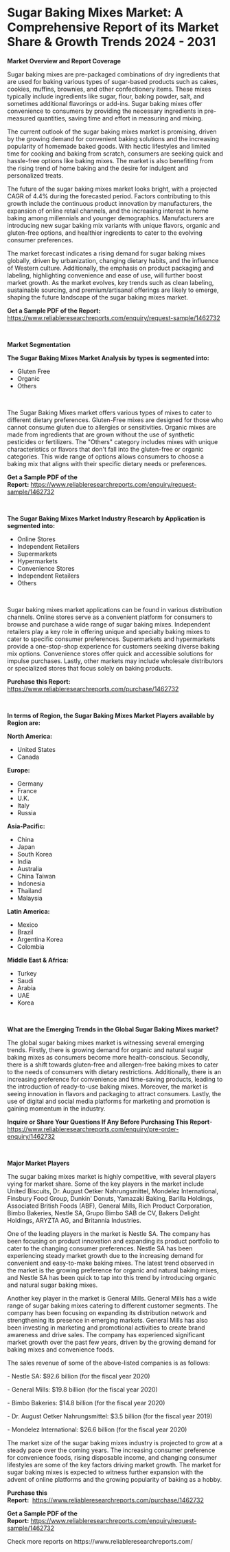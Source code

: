 <p><h1>Sugar Baking Mixes Market: A Comprehensive Report of its Market Share & Growth Trends 2024 - 2031</h1></p><p><strong>Market Overview and Report Coverage</strong></p>
<p><p>Sugar baking mixes are pre-packaged combinations of dry ingredients that are used for baking various types of sugar-based products such as cakes, cookies, muffins, brownies, and other confectionery items. These mixes typically include ingredients like sugar, flour, baking powder, salt, and sometimes additional flavorings or add-ins. Sugar baking mixes offer convenience to consumers by providing the necessary ingredients in pre-measured quantities, saving time and effort in measuring and mixing.</p><p>The current outlook of the sugar baking mixes market is promising, driven by the growing demand for convenient baking solutions and the increasing popularity of homemade baked goods. With hectic lifestyles and limited time for cooking and baking from scratch, consumers are seeking quick and hassle-free options like baking mixes. The market is also benefiting from the rising trend of home baking and the desire for indulgent and personalized treats.</p><p>The future of the sugar baking mixes market looks bright, with a projected CAGR of 4.4% during the forecasted period. Factors contributing to this growth include the continuous product innovation by manufacturers, the expansion of online retail channels, and the increasing interest in home baking among millennials and younger demographics. Manufacturers are introducing new sugar baking mix variants with unique flavors, organic and gluten-free options, and healthier ingredients to cater to the evolving consumer preferences.</p><p>The market forecast indicates a rising demand for sugar baking mixes globally, driven by urbanization, changing dietary habits, and the influence of Western culture. Additionally, the emphasis on product packaging and labeling, highlighting convenience and ease of use, will further boost market growth. As the market evolves, key trends such as clean labeling, sustainable sourcing, and premium/artisanal offerings are likely to emerge, shaping the future landscape of the sugar baking mixes market.</p></p>
<p><strong>Get a Sample PDF of the Report:</strong> <a href="https://www.reliableresearchreports.com/enquiry/request-sample/1462732">https://www.reliableresearchreports.com/enquiry/request-sample/1462732</a></p>
<p>&nbsp;</p>
<p><strong>Market Segmentation</strong></p>
<p><strong>The Sugar Baking Mixes Market Analysis by types is segmented into:</strong></p>
<p><ul><li>Gluten Free</li><li>Organic</li><li>Others</li></ul></p>
<p>&nbsp;</p>
<p><p>The Sugar Baking Mixes market offers various types of mixes to cater to different dietary preferences. Gluten-Free mixes are designed for those who cannot consume gluten due to allergies or sensitivities. Organic mixes are made from ingredients that are grown without the use of synthetic pesticides or fertilizers. The "Others" category includes mixes with unique characteristics or flavors that don't fall into the gluten-free or organic categories. This wide range of options allows consumers to choose a baking mix that aligns with their specific dietary needs or preferences.</p></p>
<p><strong>Get a Sample PDF of the Report:</strong>&nbsp;<a href="https://www.reliableresearchreports.com/enquiry/request-sample/1462732">https://www.reliableresearchreports.com/enquiry/request-sample/1462732</a></p>
<p>&nbsp;</p>
<p><strong>The Sugar Baking Mixes Market Industry Research by Application is segmented into:</strong></p>
<p><ul><li>Online Stores</li><li>Independent Retailers</li><li>Supermarkets</li><li>Hypermarkets</li><li>Convenience Stores</li><li>Independent Retailers</li><li>Others</li></ul></p>
<p>&nbsp;</p>
<p><p>Sugar baking mixes market applications can be found in various distribution channels. Online stores serve as a convenient platform for consumers to browse and purchase a wide range of sugar baking mixes. Independent retailers play a key role in offering unique and specialty baking mixes to cater to specific consumer preferences. Supermarkets and hypermarkets provide a one-stop-shop experience for customers seeking diverse baking mix options. Convenience stores offer quick and accessible solutions for impulse purchases. Lastly, other markets may include wholesale distributors or specialized stores that focus solely on baking products.</p></p>
<p><strong>Purchase this Report:</strong>&nbsp; <a href="https://www.reliableresearchreports.com/purchase/1462732">https://www.reliableresearchreports.com/purchase/1462732</a></p>
<p>&nbsp;</p>
<p><strong>In terms of Region, the Sugar Baking Mixes Market Players available by Region are:</strong></p>
<p>
    <p> <strong> North America: </strong>
        <ul>
            <li>United States</li>
            <li>Canada</li>
        </ul>
        </p> 
    <p> <strong> Europe: </strong>
        <ul>
            <li>Germany</li>
            <li>France</li>
            <li>U.K.</li>
            <li>Italy</li>
            <li>Russia</li>
        </ul>
        </p> 
    <p> <strong> Asia-Pacific: </strong>
        <ul>
            <li>China</li>
            <li>Japan</li>
            <li>South Korea</li>
            <li>India</li>
            <li>Australia</li>
            <li>China Taiwan</li>
            <li>Indonesia</li>
            <li>Thailand</li>
            <li>Malaysia</li>
        </ul>
        </p> 
    <p> <strong> Latin America: </strong>
        <ul>
            <li>Mexico</li>
            <li>Brazil</li>
            <li>Argentina Korea</li>
            <li>Colombia</li>
        </ul>
        </p> 
    <p> <strong> Middle East & Africa: </strong>
        <ul>
            <li>Turkey</li>
            <li>Saudi</li>
            <li>Arabia</li>
            <li>UAE</li>
            <li>Korea</li>
        </ul>
    </p>
    </p>
<p>&nbsp;</p>
<p><strong>What are the Emerging Trends in the Global Sugar Baking Mixes market?</strong></p>
<p><p>The global sugar baking mixes market is witnessing several emerging trends. Firstly, there is growing demand for organic and natural sugar baking mixes as consumers become more health-conscious. Secondly, there is a shift towards gluten-free and allergen-free baking mixes to cater to the needs of consumers with dietary restrictions. Additionally, there is an increasing preference for convenience and time-saving products, leading to the introduction of ready-to-use baking mixes. Moreover, the market is seeing innovation in flavors and packaging to attract consumers. Lastly, the use of digital and social media platforms for marketing and promotion is gaining momentum in the industry.</p></p>
<p><strong>Inquire or Share Your Questions If Any Before Purchasing This Report</strong>- <a href="https://www.reliableresearchreports.com/enquiry/pre-order-enquiry/1462732">https://www.reliableresearchreports.com/enquiry/pre-order-enquiry/1462732</a></p>
<p>&nbsp;</p>
<p><strong>Major Market Players</strong></p>
<p><p>The sugar baking mixes market is highly competitive, with several players vying for market share. Some of the key players in the market include United Biscuits, Dr. August Oetker Nahrungsmittel, Mondelez International, Finsbury Food Group, Dunkin' Donuts, Yamazaki Baking, Barilla Holdings, Associated British Foods (ABF), General Mills, Rich Product Corporation, Bimbo Bakeries, Nestle SA, Grupo Bimbo SAB de CV, Bakers Delight Holdings, ARYZTA AG, and Britannia Industries.</p><p>One of the leading players in the market is Nestle SA. The company has been focusing on product innovation and expanding its product portfolio to cater to the changing consumer preferences. Nestle SA has been experiencing steady market growth due to the increasing demand for convenient and easy-to-make baking mixes. The latest trend observed in the market is the growing preference for organic and natural baking mixes, and Nestle SA has been quick to tap into this trend by introducing organic and natural sugar baking mixes.</p><p>Another key player in the market is General Mills. General Mills has a wide range of sugar baking mixes catering to different customer segments. The company has been focusing on expanding its distribution network and strengthening its presence in emerging markets. General Mills has also been investing in marketing and promotional activities to create brand awareness and drive sales. The company has experienced significant market growth over the past few years, driven by the growing demand for baking mixes and convenience foods.</p><p>The sales revenue of some of the above-listed companies is as follows:</p><p>- Nestle SA: $92.6 billion (for the fiscal year 2020)</p><p>- General Mills: $19.8 billion (for the fiscal year 2020)</p><p>- Bimbo Bakeries: $14.8 billion (for the fiscal year 2020)</p><p>- Dr. August Oetker Nahrungsmittel: $3.5 billion (for the fiscal year 2019)</p><p>- Mondelez International: $26.6 billion (for the fiscal year 2020)</p><p>The market size of the sugar baking mixes industry is projected to grow at a steady pace over the coming years. The increasing consumer preference for convenience foods, rising disposable income, and changing consumer lifestyles are some of the key factors driving market growth. The market for sugar baking mixes is expected to witness further expansion with the advent of online platforms and the growing popularity of baking as a hobby.</p></p>
<p><strong>Purchase this Report:</strong>&nbsp;&nbsp;<a href="https://www.reliableresearchreports.com/purchase/1462732">https://www.reliableresearchreports.com/purchase/1462732</a></p>
<p></p>
<p><strong>Get a Sample PDF of the Report:</strong>&nbsp;<a href="https://www.reliableresearchreports.com/enquiry/request-sample/1462732">https://www.reliableresearchreports.com/enquiry/request-sample/1462732</a></p>
<p>Check more reports on https://www.reliableresearchreports.com/</p>